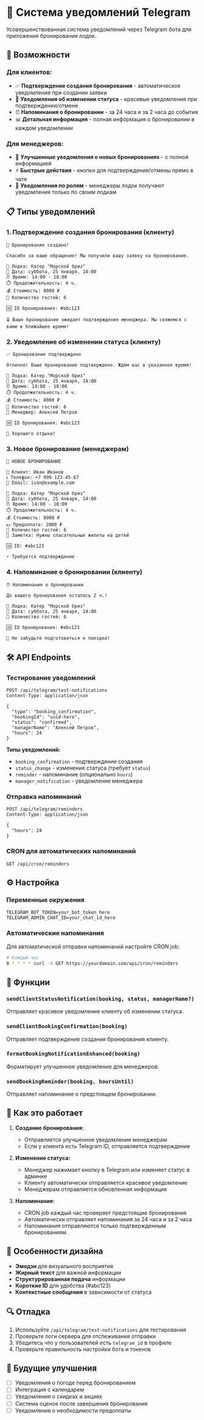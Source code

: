 # 📱 Система уведомлений Telegram

Усовершенствованная система уведомлений через Telegram бота для приложения бронирования лодок.

## 🚀 Возможности

### Для клиентов:

- ✅ **Подтверждение создания бронирования** - автоматическое уведомление при создании заявки
- 🔄 **Уведомления об изменении статуса** - красивые уведомления при подтверждении/отмене
- ⏰ **Напоминания о бронировании** - за 24 часа и за 2 часа до события
- 📊 **Детальная информация** - полная информация о бронировании в каждом уведомлении

### Для менеджеров:

- 🔔 **Улучшенные уведомления о новых бронированиях** - с полной информацией
- ⚡ **Быстрые действия** - кнопки для подтверждения/отмены прямо в чате
- 👥 **Уведомления по ролям** - менеджеры лодок получают уведомления только по своим лодкам

## 📋 Типы уведомлений

### 1. Подтверждение создания бронирования (клиенту)

```
📝 Бронирование создано!

Спасибо за ваше обращение! Мы получили вашу заявку на бронирование.

🚤 Лодка: Катер "Морской бриз"
📅 Дата: суббота, 25 января, 14:00
⏰ Время: 14:00 - 18:00
⏱️ Продолжительность: 4 ч.
💰 Стоимость: 8000 ₽
👥 Количество гостей: 6

🆔 ID бронирования: #abc123

⏳ Ваше бронирование ожидает подтверждения менеджера. Мы свяжемся с вами в ближайшее время!
```

### 2. Уведомление об изменении статуса (клиенту)

```
✅ Бронирование подтверждено

Отлично! Ваше бронирование подтверждено. Ждём вас в указанное время!

🚤 Лодка: Катер "Морской бриз"
📅 Дата: суббота, 25 января, 14:00
⏰ Время: 14:00 - 18:00
⏱️ Продолжительность: 4 ч.
💰 Стоимость: 8000 ₽
👥 Количество гостей: 6
👤 Менеджер: Алексей Петров

🆔 ID бронирования: #abc123

🎉 Хорошего отдыха!
```

### 3. Новое бронирование (менеджерам)

```
🔔 НОВОЕ БРОНИРОВАНИЕ

👤 Клиент: Иван Иванов
📞 Телефон: +7 999 123-45-67
📧 Email: ivan@example.com

🚤 Лодка: Катер "Морской бриз"
📅 Дата: суббота, 25 января, 14:00
⏰ Время: 14:00 - 18:00
⏱️ Продолжительность: 4 ч.
💰 Стоимость: 8000 ₽
💵 Предоплата: 2000 ₽
👥 Количество гостей: 6
💬 Заметка: Нужны спасательные жилеты на детей

🆔 ID: #abc123

⚡ Требуется подтверждение
```

### 4. Напоминание о бронировании (клиенту)

```
⏰ Напоминание о бронировании

До вашего бронирования осталось 2 ч.!

🚤 Лодка: Катер "Морской бриз"
📅 Дата: суббота, 25 января, 14:00
👥 Количество гостей: 6

🆔 ID бронирования: #abc123

🎯 Не забудьте подготовиться к поездке!
```

## 🛠 API Endpoints

### Тестирование уведомлений

```http
POST /api/telegram/test-notifications
Content-Type: application/json

{
  "type": "booking_confirmation",
  "bookingId": "uuid-here",
  "status": "confirmed",
  "managerName": "Алексей Петров",
  "hours": 24
}
```

**Типы уведомлений:**

- `booking_confirmation` - подтверждение создания
- `status_change` - изменение статуса (требует `status`)
- `reminder` - напоминание (опционально `hours`)
- `manager_notification` - уведомление менеджера

### Отправка напоминаний

```http
POST /api/telegram/reminders
Content-Type: application/json

{
  "hours": 24
}
```

### CRON для автоматических напоминаний

```http
GET /api/cron/reminders
```

## ⚙️ Настройка

### Переменные окружения

```env
TELEGRAM_BOT_TOKEN=your_bot_token_here
TELEGRAM_ADMIN_CHAT_ID=your_chat_id_here
```

### Автоматические напоминания

Для автоматической отправки напоминаний настройте CRON job:

```bash
# Каждый час
0 * * * * curl -X GET https://yourdomain.com/api/cron/reminders
```

## 📝 Функции

### `sendClientStatusNotification(booking, status, managerName?)`

Отправляет красивое уведомление клиенту об изменении статуса.

### `sendClientBookingConfirmation(booking)`

Отправляет подтверждение создания бронирования клиенту.

### `formatBookingNotificationEnhanced(booking)`

Форматирует улучшенное уведомление для менеджеров.

### `sendBookingReminder(booking, hoursUntil)`

Отправляет напоминание о предстоящем бронировании.

## 🔧 Как это работает

1. **Создание бронирования:**

   - Отправляется улучшенное уведомление менеджерам
   - Если у клиента есть Telegram ID, отправляется подтверждение

2. **Изменение статуса:**

   - Менеджер нажимает кнопку в Telegram или изменяет статус в админке
   - Клиенту автоматически отправляется красивое уведомление
   - Менеджерам отправляется обновленная информация

3. **Напоминания:**
   - CRON job каждый час проверяет предстоящие бронирования
   - Автоматически отправляет напоминания за 24 часа и за 2 часа
   - Напоминания отправляются только подтвержденным бронированиям

## 🎨 Особенности дизайна

- **Эмодзи** для визуального восприятия
- **Жирный текст** для важной информации
- **Структурированная подача** информации
- **Короткие ID** для удобства (#abc123)
- **Контекстные сообщения** в зависимости от статуса

## 🔍 Отладка

1. Используйте `/api/telegram/test-notifications` для тестирования
2. Проверьте логи сервера для отслеживания отправки
3. Убедитесь что у пользователей есть `telegram_id` в профиле
4. Проверьте правильность настройки бота и токенов

## 🚧 Будущие улучшения

- [ ] Уведомления о погоде перед бронированием
- [ ] Интеграция с календарем
- [ ] Уведомления о скидках и акциях
- [ ] Система оценок после завершения бронирования
- [ ] Уведомления о необходимости предоплаты
